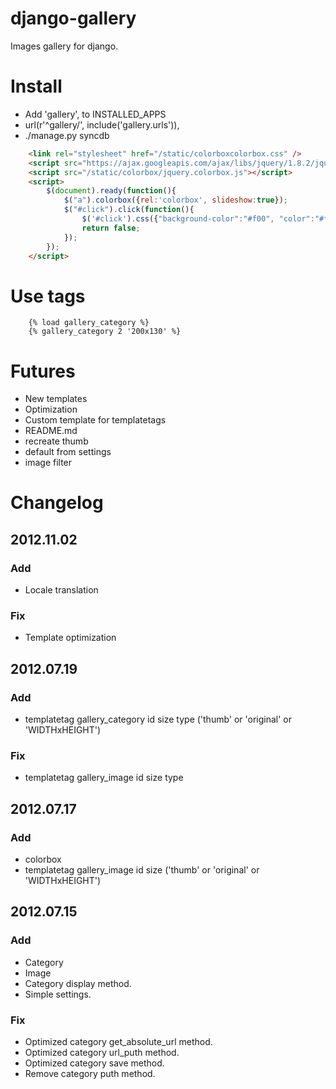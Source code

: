 # django-gallery
Images gallery for django.

# Install
* Add 'gallery', to INSTALLED_APPS
* url(r'^gallery/', include('gallery.urls')),
* ./manage.py syncdb

```html
	<link rel="stylesheet" href="/static/colorboxcolorbox.css" />
	<script src="https://ajax.googleapis.com/ajax/libs/jquery/1.8.2/jquery.min.js"></script>
	<script src="/static/colorbox/jquery.colorbox.js"></script>
	<script>
		$(document).ready(function(){
			$("a").colorbox({rel:'colorbox', slideshow:true});
			$("#click").click(function(){ 
				$('#click').css({"background-color":"#f00", "color":"#fff", "cursor":"inherit"}).text("Open this window again and this messagwill still be 	here.");
				return false;
			});
		});
	</script>
```

# Use tags

```
	{% load gallery_category %}
	{% gallery_category 2 '200x130' %}
```


# Futures
* New templates
* Optimization
* Custom template for templatetags
* README.md
* recreate thumb
* default from settings
* image filter

# Changelog
## 2012.11.02
### Add
* Locale translation
### Fix
* Template optimization 

## 2012.07.19
### Add
* templatetag gallery_category id size type ('thumb' or 'original' or 'WIDTHxHEIGHT')

### Fix
* templatetag gallery_image id size type


## 2012.07.17
### Add
* colorbox
* templatetag gallery_image id size ('thumb' or 'original' or 'WIDTHxHEIGHT')

## 2012.07.15
### Add
* Category
* Image
* Category display method.
* Simple settings.

### Fix
* Optimized category get_absolute_url method.
* Optimized category url_puth method.
* Optimized category save method.
* Remove category puth method.

<!-- 	цветотон!
		перешитать цвета
		#f12459	- оригинальный
		#ff2266	- ближайший cдвоеный
		#FF3366	- http://www.artlebedev.ru/tools/colors/ безопасные цвета -->